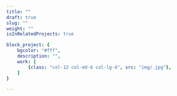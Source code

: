 ```yaml
---
title: ""
draft: true
slug: ""
weight: ""
isInRelatedProjects: true

block_project: {
	bgcolor: "#fff",
	description: "",
	work: [ 
		{class: "col-12 col-md-6 col-lg-4", src: "img/.jpg"},
	]
}

---
```


